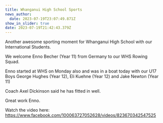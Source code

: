 ```yaml
---
title: Whanganui High School Sports
news_author:
  date: 2023-07-19T23:07:49.871Z
show_in_slider: true
date: 2023-07-19T21:42:43.379Z
---
```

Another awesome sporting moment for Whanganui High School with our International Students.

We welcome Enno Becher (Year 11) from Germany to our WHS Rowing Squad.

Enno [](<>)started at WHS on Monday also and was in a boat today with our U17 Boys George Hughes (Year 12), Eli Kuehne (Year 12) and Jake Newton (Year 11)

Coach Axel Dickinson said he has fitted in well. 

Great work Enno. 

Watch the video here: <https://www.facebook.com/100063727052628/videos/823670342547525>



![]()